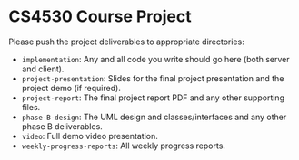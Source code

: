 
# CS4530 Course Project

Please push the project deliverables to appropriate directories:
 - `implementation`: Any and all code you write should go here (both server and client).
 - `project-presentation`: Slides for the final project presentation and the project demo (if required).
 - `project-report`: The final project report PDF and any other supporting files.
 - `phase-B-design`: The UML design and classes/interfaces and any other phase B deliverables.
 - `video`: Full demo video presentation.
 - `weekly-progress-reports`: All weekly progress reports.


